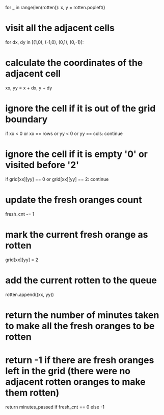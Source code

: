 for _ in range(len(rotten)):
x, y = rotten.popleft()
# visit all the adjacent cells
for dx, dy in [(1,0), (-1,0), (0,1), (0,-1)]:
# calculate the coordinates of the adjacent cell
xx, yy = x + dx, y + dy
# ignore the cell if it is out of the grid boundary
if xx < 0 or xx == rows or yy < 0 or yy == cols:
continue
# ignore the cell if it is empty '0' or visited before '2'
if grid[xx][yy] == 0 or grid[xx][yy] == 2:
continue
# update the fresh oranges count
fresh_cnt -= 1
# mark the current fresh orange as rotten
grid[xx][yy] = 2
# add the current rotten to the queue
rotten.append((xx, yy))
​
# return the number of minutes taken to make all the fresh oranges to be rotten
# return -1 if there are fresh oranges left in the grid (there were no adjacent rotten oranges to make them rotten)
return minutes_passed if fresh_cnt == 0 else -1